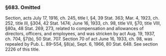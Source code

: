 ### §683. Omitted ###

Section, acts July 17, 1916, ch. 245, title I, §4, 39 Stat. 363; Mar. 4, 1923, ch. 252, title III, §304, 42 Stat. 1474; June 16, 1933, ch. 98, title VII, §70, title VIII, §80a, 48 Stat. 269, 273, related to compensation and allowances of directors, officers, and employees, and was stricken by act Aug. 19, 1937, ch. 704, §7(b), 50 Stat. 707. Section 70 of act June 16, 1933, ch. 98, was repealed by Pub. L. 89–554, §8(a), Sept. 6, 1966, 80 Stat. 648. See section 2226 of this title.
